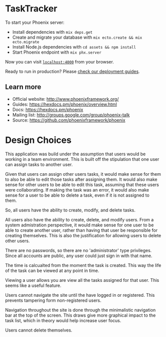 # TaskTracker

To start your Phoenix server:

  * Install dependencies with `mix deps.get`
  * Create and migrate your database with `mix ecto.create && mix ecto.migrate`
  * Install Node.js dependencies with `cd assets && npm install`
  * Start Phoenix endpoint with `mix phx.server`

Now you can visit [`localhost:4000`](http://localhost:4000) from your browser.

Ready to run in production? Please [check our deployment guides](https://hexdocs.pm/phoenix/deployment.html).

## Learn more

  * Official website: http://www.phoenixframework.org/
  * Guides: https://hexdocs.pm/phoenix/overview.html
  * Docs: https://hexdocs.pm/phoenix
  * Mailing list: http://groups.google.com/group/phoenix-talk
  * Source: https://github.com/phoenixframework/phoenix

# Design Choices

This application was build under the assumption that users would be working
in a team environment. This is built off the stipulation that one user can
assign tasks to another user.

Given that users can assign other users tasks, it would make sense for them
to also be able to edit those tasks after assigning them. It would also 
make sense for other users to be able to edit this task, assuming that 
these users were collaborating. If making the task was an error, it would
also make sense for a user to be able to delete a task, even if it is not
assigned to them.

So, all users have the ability to create, modify, and delete tasks.

All users also have the ability to create, delete, and modify users.
From a system admistration perspective, it would make sense for one user
to be able to create another user, rather than having that user be 
responsible for creating themselves. This is also the justification for
allowing users to delete other users.

There are no passwords, so there are no 'administrator' type privileges.
Since all accounts are public, any user could just sign in with that name.

The time is calcualted from the moment the task is created. This way the life of the task can be viewed at any point in time.

Viewing a user allows you are view all the tasks assigned for that user. This seems like a useful feature.

Users cannot navigate the site until the have logged in or registered. This prevents tampering form non-registered users.

Navigation throughout the site is done through the minimalistic navigation bar at the top of the screen. This draws give more graphical impact to the task list, which in theory would help increase user focus.

Users cannot delete themselves.
